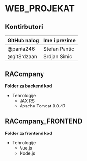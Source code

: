 # WEB_PROJEKAT
## Kontirbutori

GitHub nalog | Ime i prezime
------------ | -------------
@panta246 | Stefan Pantic
@gitSrdzaan | Srdjan Simic

## RACompany

**Folder za backend kod**

* Tehnologije
  * JAX RS
  * Apache Tomcat 8.0.47
  
## RACompany_FRONTEND

**Folder za frontend kod**

* Tehnologije
  * Vue.js
  * Node.js
